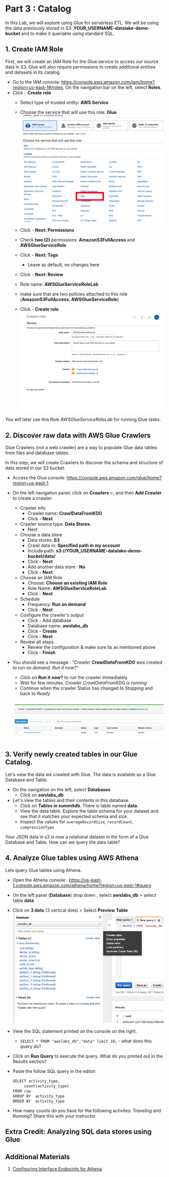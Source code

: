 # Part 3 : Catalog 
In this Lab, we will explore using Glue for serverless ETL. We will be using the data previously stored in S3: **YOUR_USERNAME-datalake-demo-bucket** and to make it queriable using standard SQL. 

## 1. Create IAM Role

First, we will create an IAM Role for the Glue service to access our source data in S3.
Glue will also require permissions to create additional entities and datasets in its catalog. 

* Go to the IAM console: https://console.aws.amazon.com/iam/home?region=us-east-1#/roles. On the navigation bar on the left, select **Roles**.
* Click - **Create role**
    * Select type of trusted entity: **AWS Service**
    * Choose the service that will use this role: **Glue**
        ![Where is Glue](./img/where-is-glue.png)

    * Click - **Next: Permissions**
    * Check **two (2)** permissions: **AmazonS3FullAccess** and **AWSGlueServiceRole**
    * Click - **Next: Tags**
	    * Leave as default, no changes here
    * Click - **Next: Review**
    * Role name: **AWSGlueServiceRoleLab**
    * make sure that are two policies attached to this role (**AmazonS3FullAccess**, **AWSGlueServiceRole**)
    * Click - **Create role**
    ![GlueRolePermissions](./img/GlueRolePolicies.png)

You will later use this Role *AWSGlueServiceRoleLab* for running Glue tasks.

## 2. Discover raw data with AWS Glue Crawlers

Glue Crawlers (not a web crawler) are a way to populate Glue data tables from files and database tables. 

In this step, we will create Crawlers to discover the schema and structure of data stored in our S3 bucket.

* Access the Glue console: https://console.aws.amazon.com/glue/home?region=us-east-1
* On the left navigation panel, click on **Crawlers** >, and then **Add Crawler** to create a crawler.
    * Crawler info
        * Crawler name: **CrawlDataFromKDG**
        * Click - **Next**
    * Crawler source type: **Data Stores**. 
    	* Next
    * Choose a data store
        * Data stores: **S3**
        * Crawl data in: **Specified path in my account**
        * Include path: **s3://YOUR_USERNAME-datalake-demo-bucket/data/**
        * Click - **Next**
        * Add another data store : **No**
        * Click - **Next**
    * Choose an IAM Role
        * Choose: **Choose an existing IAM Role**
        * Role Name: **AWSGlueServiceRoleLab**
        * Click - **Next**
    * Schedule
        * Frequency: **Run on demand**
        * Click - **Next**
    * Configure the crawler's output
        * Click - Add database
        * Database name: **awslabs_db**
        * Click - **Create**
        * Click - **Next**
    * Review all steps
        * Review the configuration & make sure its as mentioned above
        * Click - **Finish**
* You should see a message : *"Crawler **CrawlDataFromKDG** was created to run on demand. Run it now?"*
    * Click on **Run it now?** to run the crawler immediately.
    * Wait for few minutes. *Crawler CrawlDataFromKDG is running*
    * Continue when the crawler Status has changed to *Stopping* and back to *Ready*
    
    ![Crawl Completed](./img/crawl_completed.png)
    

## 3. Verify newly created tables in our Glue Catalog.

Let's view the data we crawled with Glue. The data is available as a Glue Database and Table.

* On the navigation on the left, select **Databases**
    * Click on **awslabs_db**
* Let's view the tables and their contents in this database. 
    * Click on **Tables in summitdb**. There is table named **data**.
    * View the data table. Explore the table schema for your dataset and see that it matches your expected schema and size.
    * Inspect the values for `averageRecordSize`, `recordCount`, `compressionType`
    
Your JSON data in s3 is now a relational dataset in the form of a Glue Database and Table.
How can we query the data table?
    
## 4. Analyze Glue tables using AWS Athena

Lets query Glue tables using Athena.

* Open the Athena console : https://us-east-1.console.aws.amazon.com/athena/home?region=us-east-1#query
* On the left panel (**Database**) drop down , select **awslabs_db** > select table **data**
* Click on **3 dots** (3 vertical dots) > Select **Preview Table**
    ![three dots](./img/three_dots_preview.png)

* View the SQL statement printed on the console on the right. 
    * `SELECT * FROM "awslabs_db"."data" limit 10;` - what does this query do?
    
* Click on **Run Query** to execute the query. What do you printed out in the Results section?
* Paste the follow SQL query in the editor:

	```
	SELECT activity_type,
		 count(activity_type)
	FROM raw
	GROUP BY  activity_type
	ORDER BY  activity_type
	```
* How many counts do you have for the following activites: *Traveling* and *Running*? Share this with your instructor.

## Extra Credit: Analyzing SQL data stores using Glue 


## Additional Materials

1. [Configuring Interface Endpoints for Athena](https://docs.aws.amazon.com/vpc/latest/userguide/vpce-interface.html#create-interface-endpoint)


